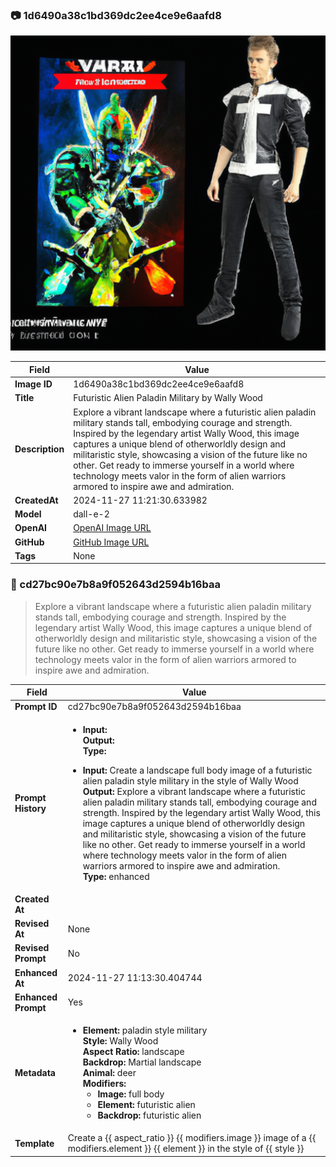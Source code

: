 

### 📷 1d6490a38c1bd369dc2ee4ce9e6aafd8 


![data.id](./1d6490a38c1bd369dc2ee4ce9e6aafd8.jpg)


| Field          | Value                                                                                                                     |
|----------------|---------------------------------------------------------------------------------------------------------------------------|
| **Image ID**             | 1d6490a38c1bd369dc2ee4ce9e6aafd8                                                                                                             |
| **Title**           | Futuristic Alien Paladin Military by Wally Wood                                                                                                       |
| **Description**           | Explore a vibrant landscape where a futuristic alien paladin military stands tall, embodying courage and strength. Inspired by the legendary artist Wally Wood, this image captures a unique blend of otherworldly design and militaristic style, showcasing a vision of the future like no other. Get ready to immerse yourself in a world where technology meets valor in the form of alien warriors armored to inspire awe and admiration.                                                                                                       |
| **CreatedAt**        | 2024-11-27 11:21:30.633982                                                                                                        |
| **Model**        | dall-e-2                                                                                                        |
| **OpenAI**         | [OpenAI Image URL](https://oaidalleapiprodscus.blob.core.windows.net/private/org-TZj0gKpq3CiXdXNznVOkBYav/user-t5KW5S6yYiCS0u4yDWasqnEP/img-P4BQI2c0cw4s2EsDIghlDKEw.png?st=2024-11-27T10%3A21%3A24Z&se=2024-11-27T12%3A21%3A24Z&sp=r&sv=2024-08-04&sr=b&rscd=inline&rsct=image/png&skoid=d505667d-d6c1-4a0a-bac7-5c84a87759f8&sktid=a48cca56-e6da-484e-a814-9c849652bcb3&skt=2024-11-27T00%3A49%3A12Z&ske=2024-11-28T00%3A49%3A12Z&sks=b&skv=2024-08-04&sig=F31UgPKsrV27ocnMwsBfG6Zb80xjofltYp4tguuxrKc%3D)                                                                                |
| **GitHub**         | [GitHub Image URL](https://github.com/Caneta-Silva/cyber-tomorrow/blob/main/images/1d6490a38c1bd369dc2ee4ce9e6aafd8/1d6490a38c1bd369dc2ee4ce9e6aafd8.jpg)                                                                                |
| **Tags**       | None                                                                                                                   |

### 📜 cd27bc90e7b8a9f052643d2594b16baa

> Explore a vibrant landscape where a futuristic alien paladin military stands tall, embodying courage and strength. Inspired by the legendary artist Wally Wood, this image captures a unique blend of otherworldly design and militaristic style, showcasing a vision of the future like no other. Get ready to immerse yourself in a world where technology meets valor in the form of alien warriors armored to inspire awe and admiration.

| Field          | Value                                                                                                                                                                      |
|----------------|----------------------------------------------------------------------------------------------------------------------------------------------------------------------------|
| **Prompt ID**  | cd27bc90e7b8a9f052643d2594b16baa                                                                                                                                                            |
| **Prompt History** | <ul><li>**Input:**  <br> **Output:**  <br> **Type:** </li></ul><ul><li>**Input:** Create a landscape full body image of a futuristic alien paladin style military in the style of Wally Wood <br> **Output:** Explore a vibrant landscape where a futuristic alien paladin military stands tall, embodying courage and strength. Inspired by the legendary artist Wally Wood, this image captures a unique blend of otherworldly design and militaristic style, showcasing a vision of the future like no other. Get ready to immerse yourself in a world where technology meets valor in the form of alien warriors armored to inspire awe and admiration. <br> **Type:** enhanced</li></ul> |
| **Created At** |                                                                                                                                                    |
| **Revised At** | None                                                                                                                                                   |
| **Revised Prompt** | No                                                                                                                                                                      |
| **Enhanced At** | 2024-11-27 11:13:30.404744                                                                                                                                                  |
| **Enhanced Prompt** | Yes                                                                                                                                                                    |
| **Metadata**   | <ul><li>**Element:** paladin style military <br> **Style:** Wally Wood <br> **Aspect Ratio:** landscape <br> **Backdrop:** Martial landscape <br> **Animal:** deer <br> **Modifiers:**<ul><li>**Image:** full body</li><li>**Element:** futuristic alien</li><li>**Backdrop:** futuristic alien</li></ul></li></ul> |
| **Template**   | Create a {{ aspect_ratio }} {{ modifiers.image }} image of a {{ modifiers.element }} {{ element }} in the style of {{ style }}                                                                                                                                           |


